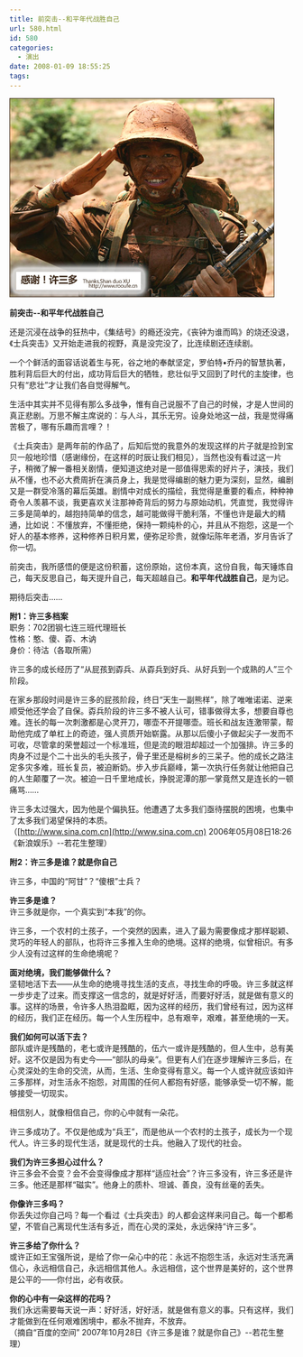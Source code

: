 ```yaml
---
title: 前突击--和平年代战胜自己
url: 580.html
id: 580
categories:
  - 演出
date: 2008-01-09 18:55:25
tags:
---
```


![](/images/attachments/month_0801/d200819184512.jpg)  
  

**前突击--和平年代战胜自己**

  
还是沉浸在战争的狂热中，《集结号》的瘾还没完，《丧钟为谁而鸣》的烧还没退，《士兵突击》又开始走进我的视野，真是没完没了，比连续剧还连续剧。  
  
一个个鲜活的面容话说着生与死，谷之地的奉献坚定，罗伯特•乔丹的智慧执著，胜利背后巨大的付出，成功背后巨大的牺牲，悲壮似乎又回到了时代的主旋律，也只有“悲壮”才让我们各自觉得解气。  
  
生活中其实并不见得有那么多战争，惟有自己说服不了自己的时候，才是人世间的真正悲剧。万思不解主席说的：与人斗，其乐无穷。设身处地这一战，我是觉得痛苦极了，哪有乐趣而言哩？！  
  
《士兵突击》是两年前的作品了，后知后觉的我意外的发现这样的片子就是捡到宝贝一般地珍惜（感谢缘份，在这样的时辰让我们相见），当然也没有看过这一片子，稍微了解一番相关剧情，便知道这绝对是一部值得思索的好片子，演技，我们从不懂，也不必大费周折在演员身上，我是觉得编剧的魅力更为深刻，显然，编剧又是一群受冷落的幕后英雄。剧情中对成长的描绘，我觉得是重要的看点，种种神奇令人羡慕不谈，我更喜欢关注那神奇背后的努力与原始动机，凭直觉，我觉得许三多是简单的，越抱持简单的信念，越可能做得干脆利落，不懂也许是最大的精通，比如说：不懂放弃，不懂拒绝，保持一颗纯朴的心，并且从不抱怨，这是一个好人的基本修养，这种修养日积月累，便弥足珍贵，就像坛陈年老酒，岁月告诉了你一切。  
  
前突击，我所感悟的便是这份积蓄，这份原始，这份本真，这份自我，每天锤炼自己，每天反思自己，每天提升自己，每天超越自己。**和平年代战胜自己**，是为记。  
  
期待后突击……  
  
  
**附1：许三多档案**  
职务：702团钢七连三班代理班长  
性格：憨、傻、孬、木讷  
身价：待沽（各取所需）  
  
许三多的成长经历了“从屁孩到孬兵、从孬兵到好兵、从好兵到一个成熟的人”三个阶段。  
  
在家乡那段时间是许三多的屁孩阶段，终日“天生一副熊样”，除了唯唯诺诺、逆来顺受他还学会了自保。孬兵阶段的许三多不被人认可，错事做得太多，想要自尊也难。连长的每一次刺激都是心灵开刀，哪壶不开提哪壶。班长和战友连激带蒙，帮助他完成了单杠上的奇迹，强人资质开始崭露。从那以后傻小子做起尖子一发而不可收，尽管拿的荣誉超过一个标准班，但是流的眼泪却超过一个加强排。许三多的肉身不过是个二十出头的毛头孩子，骨子里还是榕树乡的三呆子。他的成长之路注定多灾多难，班长复员，被迫断奶。步入步兵巅峰，第一次执行任务就让他把自己的人生颠覆了一次。被迫一日千里地成长，挣脱泥潭的那一掌竟然又是连长的一顿痛骂……  
  
许三多太过强大，因为他是个偏执狂。他遭遇了太多我们亟待摆脱的困境，也集中了太多我们渴望保持的本质。  
（[http://www.sina.com.cn](http://www.sina.com.cn) 2006年05月08日18:26《新浪娱乐》--若花生整理）  
  
  
**附2：许三多是谁？就是你自己**  
  
许三多，中国的“阿甘”？“傻根”士兵？  
  
**许三多是谁？**  
许三多就是你，一个真实到“本我”的你。  
  
许三多，一个农村的土孩子，一个突然的因素，进入了最为需要像成才那样聪颖、灵巧的年轻人的部队，也将许三多推入生命的绝境。这样的绝境，似曾相识。有多少人没有过这样的生命绝境呢？  
  
**面对绝境，我们能够做什么？**  
坚韧地活下去——从生命的绝境寻找生活的支点，寻找生命的呼吸。许三多就这样一步步走了过来。而支撑这一信念的，就是好好活，而要好好活，就是做有意义的事。这样的场景，令许多人热泪盈眶，因为这样的经历，我们曾经有过，因为这样的经历，我们正在经历。每一个人生历程中，总有艰辛，艰难，甚至绝境的一天。  
  
**我们如何可以活下去？**  
部队或许是残酷的，老七或许是残酷的，伍六一或许是残酷的，但人生中，总有美好。这不仅是因为有史今——“部队的母亲”。但更有人们在逐步理解许三多后，在心灵深处的生命的交流，从而，生活、生命变得有意义。每一个人或许就应该如许三多那样，对生活永不抱怨，对周围的任何人都抱有好感，能够承受一切不解，能够接受一切现实。  
  
相信别人，就像相信自己，你的心中就有一朵花。  
  
许三多成功了。不仅是他成为“兵王”，而是他从一个农村的土孩子，成长为一个现代人。许三多的现代生活，就是现代的士兵。他融入了现代的社会。  
  
**我们为许三多担心过什么？**  
许三多会不会变？会不会变得像成才那样“适应社会”？许三多没有，许三多还是许三多。他还是那样“磁实”。他身上的质朴、坦诚、善良，没有丝毫的丢失。  
  
**你像许三多吗？**  
你丢失过你自己吗？每一个看过《士兵突击》的人都会这样来问自己。每一个都希望，不管自己离现代生活有多近，而在心灵的深处，永远保持“许三多”。  
  
**许三多给了你什么？**  
或许正如王宝强所说，是给了你一朵心中的花：永远不抱怨生活，永远对生活充满信心，永远相信自己，永远相信其他人。永远相信，这个世界是美好的，这个世界是公平的——你付出，必有收获。  
  
**你的心中有一朵这样的花吗？**  
我们永远需要每天说一声：好好活，好好活，就是做有意义的事。只有这样，我们才能做到在任何艰难困境中，都永不抛弃，不放弃。  
（摘自“百度的空间” 2007年10月28日《许三多是谁？就是你自己》--若花生整理）